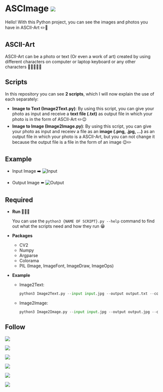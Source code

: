 <h1>
  ASCImage 
  <a href="https://repl.it/@hesamtavakoli06/ASCImage">
    <img src="https://img.shields.io/badge/Repl.it-gray?style=flat&logo=repl.it&labelColor=gray">
  </a>
</h1>

Hello! With this Python project, you can see the images and photos you have in ASCII-Art ✏️🤩

## ASCII-Art

ASCII-Art can be a photo or text (Or even a work of art) created by using different characters on computer or laptop keyboard or any other characters 🤔🔠🔡🔢🔣

## Scripts

In this repository you can see **2 scripts**, which I will now explain the use of each separately:

- **Image to Text (Image2Text.py)**:
  By using this script, you can give your photo as input and receive a **text file (.txt)** as output file in which your photo is in the form of ASCII-Art ✏️😉
- **Image to Image (Image2Image.py)**:
By using this script, you can give your photo as input and receiev a file as an **image (.png, .jpg, ...)** as an output file in which your photo is a ASCII-Art, but you can not change it because the output file is a file in the form of an image 😉✏️

## Example

- Input Image ➡️
  ![Input](https://uupload.ir/files/6zbj_test.png)

- Output Image ⬅️
  ![Output](https://uupload.ir/files/lkdp_result.png)

## Required

- **Run 🤷🤷‍♂️**

  You can use the `python3 {NAME OF SCRIPT}.py --help` command to find out what the scripts need and how they run 😁

- **Packages**
  - CV2
  - Numpy
  - Argparse
  - Colorama
  - PIL (Image, ImageFont, ImageDraw, ImageOps)

- **Example**
  - Image2Text:
    ```python
    python3 Image2Text.py --input input.jpg --output output.txt --column 200 --mode simple
    ```
  - Image2Image:
    ```python
    python3 Image2Image.py --input input.jpg --output output.jpg --column 200 --scale 2 --background white --mode simple
    ```

## Follow

<p>
 <a href="https://repl.it/@hesamtavakoli06">
  <img src="https://img.shields.io/badge/Repl.it-gray?style=flat&logo=repl.it&labelColor=gray">
 </a>
</p>

<p>
 <a href="https://github.com/1nj3ct0rrr">
  <img src="https://img.shields.io/badge/GitHub-black?style=flat&logo=github&labelColor=black">
 </a>
</p>

<p>
 <a href="https://codepen.io/1nj3ct0r">
  <img src="https://img.shields.io/badge/CodePen-black?style=flat&logo=codepen&labelColor=black">
 </a>
</p>

<p>
 <a href="https://linkedin.com/in/1nj3ct0r">
  <img src="https://img.shields.io/badge/LinkedIn-blue?style=flat&logo=linkedin&labelColor=blue">
 </a>
</p>

<p>
 <a href="https://leetcode.com/1nj3ct0r/">
  <img src="https://img.shields.io/badge/LeetCode-white?style=flat&logo=leetcode&labelColor=white">
 </a>
</p>

<p>
 <a href="https://www.hackerrank.com/1nj3ct0r">
  <img src="https://img.shields.io/badge/HackerRank-black?style=flat&logo=hackerrank&labelColor=black">
 </a>
</p>
